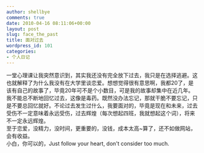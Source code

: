 ```yaml
---
author: shellbye
comments: true
date: 2010-04-16 08:11:06+00:00
layout: post
slug: face_the_past
title: 面对过去
wordpress_id: 101
categories:
- 个人日记
---
```


一堂心理课让我突然意识到，其实我还没有完全放下过去，我只是在选择逃避。这也就解释了为什么我没有在大学里谈恋爱。想想觉得很有意思啊，我都20了，是该有自己的故事了，毕竟20年可不是个小数目，可是我的故事却集中在近几年。我不能总不断地回忆过去，这像是毒药。既然没办法忘记，那就干脆不要忘记，只是不要总回忆就好。不论过去发生过什么，我要面对的，毕竟是现在和未来，过去受伤不一定意味着永远受伤，过去辉煌（每次想起四班，我就想起这个词），将来不一定永远辉煌。  
至于恋爱，没精力，没时间，更重要的，没钱，成本太高~算了，还不如做网站，会有收益。  
小白，你可以的，Just follow your heart, don't consider too much.
